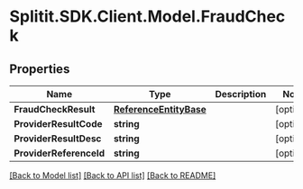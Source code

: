 # Splitit.SDK.Client.Model.FraudCheck
## Properties

Name | Type | Description | Notes
------------ | ------------- | ------------- | -------------
**FraudCheckResult** | [**ReferenceEntityBase**](ReferenceEntityBase.md) |  | [optional] 
**ProviderResultCode** | **string** |  | [optional] 
**ProviderResultDesc** | **string** |  | [optional] 
**ProviderReferenceId** | **string** |  | [optional] 

[[Back to Model list]](../README.md#documentation-for-models) [[Back to API list]](../README.md#documentation-for-api-endpoints) [[Back to README]](../README.md)

